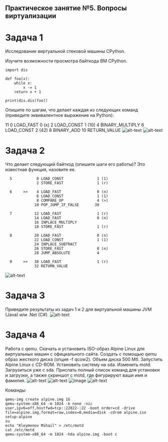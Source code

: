 ## Практическое занятие №5. Вопросы виртуализации

# Задача 1

Исследование виртуальной стековой машины CPython.

Изучите возможности просмотра байткода ВМ CPython.

```
import dis

def foo(x):
    while x:
        x -= 1
    return x + 1

print(dis.dis(foo))
```

Опишите по шагам, что делает каждая из следующих команд (приведите эквивалентное выражение на Python):

 11           0 LOAD_FAST                0 (x)
              2 LOAD_CONST               1 (10)
              4 BINARY_MULTIPLY
              6 LOAD_CONST               2 (42)
              8 BINARY_ADD
             10 RETURN_VALUE
![alt-text](https://sun9-75.userapi.com/impg/LYdb-g15nEMJhfRmIi0ay2O_5LCwbUnPQD7AVA/xnkvSEdi_WU.jpg?size=772x992&quality=96&sign=be8246c6d8aa10c9f781fc4a87ea30df&type=album)
![alt-text](https://sun9-63.userapi.com/impg/j5vLX31K9K2SQhbc-R1xez8bA9bBUSaBq6AMyA/YsTzE2cCp3c.jpg?size=1294x761&quality=96&sign=14d4825afbf352036a0a79ba5e538e30&type=album)

# Задача 2
Что делает следующий байткод (опишите шаги его работы)? Это известная функция, назовите ее.

```
  5           0 LOAD_CONST               1 (1)
              2 STORE_FAST               1 (r)

  6     >>    4 LOAD_FAST                0 (n)
              6 LOAD_CONST               1 (1)
              8 COMPARE_OP               4 (>)
             10 POP_JUMP_IF_FALSE       30

  7          12 LOAD_FAST                1 (r)
             14 LOAD_FAST                0 (n)
             16 INPLACE_MULTIPLY
             18 STORE_FAST               1 (r)

  8          20 LOAD_FAST                0 (n)
             22 LOAD_CONST               1 (1)
             24 INPLACE_SUBTRACT
             26 STORE_FAST               0 (n)
             28 JUMP_ABSOLUTE            4

  9     >>   30 LOAD_FAST                1 (r)
             32 RETURN_VALUE
```
![alt-text](https://sun9-34.userapi.com/impg/WMTM6VJABm5Gh3lDHC5AyqOsxzgW3gxmJ5EkDA/LWUha8yqiwQ.jpg?size=777x564&quality=96&sign=fe49c1f68f3eaad34b435d21438735fa&type=album)

# Задача 3
Приведите результаты из задач 1 и 2 для виртуальной машины JVM (Java) или .Net (C#).
![alt-text](https://sun9-67.userapi.com/impg/qpUblliSUEuGtNqa7VaJGMzFWR_49xtIJClruA/d4niByCuAtI.jpg?size=1245x853&quality=96&sign=c058d1e6ebba55831250a795c48c13d5&type=album)

# Задача 4
Работа с qemu. Скачать и установить ISO-образ Alpine Linux для виртуальных машин с официального сайта.
Создать с помощью qemu образ жесткого диска (опция -f qcow2). Объем диска 500 Мб.
Запустить Alpine Linux с CD-ROM.
Установить систему на sda. Изменить motd.
Загрузиться уже с sda.
Прислать полный список команд для установки и загрузки, а также скриншот с motd, где фигурируют ваши имя и фамилия.
![alt-text](https://sun9-19.userapi.com/impg/dxOTiLLWHObyJj_dxvOCzRdOEccuPUhBverNYg/wChRqs4c96M.jpg?size=1850x909&quality=96&sign=0841bf49292918c27ef6bbfc986c8366&type=album)
![alt-text](https://sun1-92.userapi.com/impg/iwmDVkCkaBLrZ2E_3FT_9E9TL8KyYfVQk3O76Q/J4PIkob9_kU.jpg?size=1272x806&quality=96&sign=0890a78bc7f7b717638f25bee5286dce&type=album)
![image](https://github.com/user-attachments/assets/80faee1c-c244-4ad4-adec-de9e324e8759)
![alt-text](https://sun1-57.userapi.com/impg/Iaz4fpfuEptPJd_IiqXhTo7txC169J0Sl85RKw/5k5esv6C0Tk.jpg?size=1281x866&quality=96&sign=24208f950364739a9f527b2d56566baf&type=album)

Команды:
```
qemu-img create alpine.img 1G
qemu-system-x86_64 -m 1024 -k none -nic user,ipv6=off,hostfwd=tcp::22022-:22 -boot order=cd -drive file=alpine.img,format=raw,index=0,media=disk -cdrom alpine.iso 
setup-alpine
su
echo "Kleymenov Mihail" > /etc/motd
cat /etc/motd
qemu-system-x86_64 -m 1024 -hda alpine.img -boot c
```
